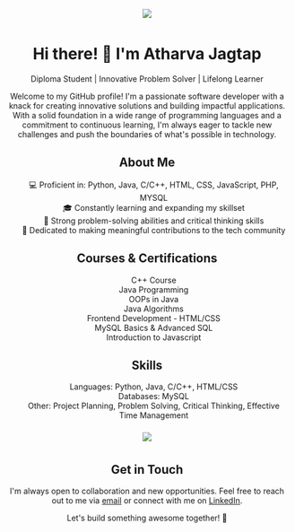 <p align="center">
  <img align="center" style="margin:0.5rem" src="https://github-readme-stats.vercel.app/api/?username=atharvaj1234&hide=html,css&title_color=ffffff&text_color=c9cacc&icon_color=4AB197&bg_color=1A2B34" />
</p>
<h1 align="center">Hi there! 👋 I'm Atharva Jagtap</h1>
<p align="center">Diploma Student | Innovative Problem Solver | Lifelong Learner</p>
<p align="center">Welcome to my GitHub profile! I'm a passionate software developer with a knack for creating innovative solutions and building impactful applications. With a solid foundation in a wide range of programming languages and a commitment to continuous learning, I'm always eager to tackle new challenges and push the boundaries of what's possible in technology.</p>
<h2 align="center">About Me</h2>
<ul align="center">
  💻 Proficient in: Python, Java, C/C++, HTML, CSS, JavaScript, PHP, MYSQL<br>
  🎓 Constantly learning and expanding my skillset<br>
  🌟 Strong problem-solving abilities and critical thinking skills<br>
  🚀 Dedicated to making meaningful contributions to the tech community<br>
</ul>
<h2 align="center">Courses & Certifications</h2>
<ul align="center">
  C++ Course<br>
  Java Programming<br>
  OOPs in Java<br>
  Java Algorithms <br>
  Frontend Development - HTML/CSS<br>
  MySQL Basics & Advanced SQL<br>
  Introduction to Javascript<br>
</ul>
<h2 align="center">Skills</h2>
<ul align="center">
  Languages: Python, Java, C/C++, HTML/CSS<br>
  Databases: MySQL<br>
  Other: Project Planning, Problem Solving, Critical Thinking, Effective Time Management<br>
</ul>
<p align="center">
    <img align="center" style="margin:0.5rem" src="https://github-readme-stats.vercel.app/api/top-langs/?username=atharvaj1234&hide=html,css&title_color=ffffff&text_color=c9cacc&icon_color=4AB197&bg_color=1A2B34" />
</p>
<h2 align="center">Get in Touch</h2>
<p align="center">I'm always open to collaboration and new opportunities. Feel free to reach out to me via <a href="mailto:atharvaj321@gmail.com">email</a> or connect with me on <a href="https://www.linkedin.com/in/atharva-jagtap-b4845b1a8">LinkedIn</a>.</p>
<p align="center">Let's build something awesome together! 🚀</p>
